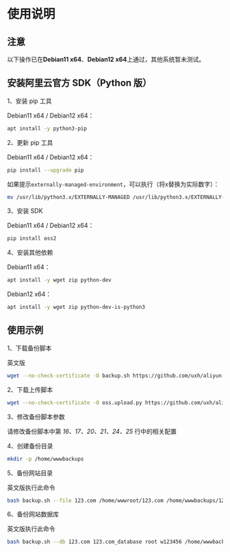 # 使用说明

## 注意

以下操作已在**Debian11 x64**、**Debian12 x64**上通过，其他系统暂未测试。

## 安装阿里云官方 SDK（Python 版）

1、安装 pip 工具

Debian11 x64 / Debian12 x64：

```bash
apt install -y python3-pip
```

2、更新 pip 工具

Debian11 x64 / Debian12 x64：

```bash
pip install --upgrade pip
```

如果提示`externally-managed-environment`，可以执行（将x替换为实际数字）：

```bash
mv /usr/lib/python3.x/EXTERNALLY-MANAGED /usr/lib/python3.x/EXTERNALLY-MANAGED.bk
```

3、安装 SDK

Debian11 x64 / Debian12 x64：

```bash
pip install oss2
```

4、安装其他依赖

Debian11 x64：

```bash
apt install -y wget zip python-dev
```

Debian12 x64：

```bash
apt install -y wget zip python-dev-is-python3
```

## 使用示例

1、下载备份脚本

英文版

```bash
wget --no-check-certificate -O backup.sh https://github.com/uxh/aliyun-oss-autobackup/raw/main/backup.sh
```

2、下载上传脚本

```bash
wget --no-check-certificate -O oss.upload.py https://github.com/uxh/aliyun-oss-autobackup/raw/main/oss.upload.py
```

3、修改备份脚本参数

请修改备份脚本中第 *16、17、20、21、24、25* 行中的相关配置

4、创建备份目录

```bash
mkdir -p /home/wwwbackups
```

5、备份网站目录

英文版执行此命令

```bash
bash backup.sh --file 123.com /home/wwwroot/123.com /home/wwwbackups/123.com
```

6、备份网站数据库

英文版执行此命令

```bash
bash backup.sh --db 123.com 123.com_database root w123456 /home/wwwbackups/123.com
```
